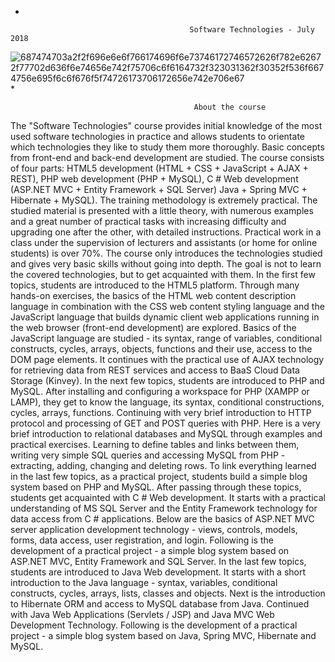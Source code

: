 *

                                            Software Technologies - July 2018

![687474703a2f2f696e6e6f766174696f6e73746172746572626f782e62672f77702d636f6e74656e742f75706c6f6164732f323031362f30352f536f6674756e695f6c6f676f5f74726173706172656e742e706e67](https://user-images.githubusercontent.com/17788920/56461554-9b7add00-63bd-11e9-8f83-b61f301f76d4.png)
*

                                             About the course
The "Software Technologies" course provides initial knowledge of the most used software technologies in practice and allows students to orientate which technologies they like to study them more thoroughly. Basic concepts from front-end and back-end development are studied. The course consists of four parts: HTML5 development (HTML + CSS + JavaScript + AJAX + REST), PHP web development (PHP + MySQL), C # Web development (ASP.NET MVC + Entity Framework + SQL Server) Java + Spring MVC + Hibernate + MySQL). The training methodology is extremely practical. The studied material is presented with a little theory, with numerous examples and a great number of practical tasks with increasing difficulty and upgrading one after the other, with detailed instructions. Practical work in a class under the supervision of lecturers and assistants (or home for online students) is over 70%. The course only introduces the technologies studied and gives very basic skills without going into depth. The goal is not to learn the covered technologies, but to get acquainted with them. In the first few topics, students are introduced to the HTML5 platform. Through many hands-on exercises, the basics of the HTML web content description language in combination with the CSS web content styling language and the JavaScript language that builds dynamic client web applications running in the web browser (front-end development) are explored. Basics of the JavaScript language are studied - its syntax, range of variables, conditional constructs, cycles, arrays, objects, functions and their use, access to the DOM page elements. It continues with the practical use of AJAX technology for retrieving data from REST services and access to BaaS Cloud Data Storage (Kinvey). In the next few topics, students are introduced to PHP and MySQL. After installing and configuring a workspace for PHP (XAMPP or LAMP), they get to know the language, its syntax, conditional constructions, cycles, arrays, functions. Continuing with very brief introduction to HTTP protocol and processing of GET and POST queries with PHP. Here is a very brief introduction to relational databases and MySQL through examples and practical exercises. Learning to define tables and links between them, writing very simple SQL queries and accessing MySQL from PHP - extracting, adding, changing and deleting rows. To link everything learned in the last few topics, as a practical project, students build a simple blog system based on PHP and MySQL. After passing through these topics, students get acquainted with C # Web development. It starts with a practical understanding of MS SQL Server and the Entity Framework technology for data access from C # applications. Below are the basics of ASP.NET MVC server application development technology - views, controls, models, forms, data access, user registration, and login. Following is the development of a practical project - a simple blog system based on ASP.NET MVC, Entity Framework and SQL Server. In the last few topics, students are introduced to Java Web development. It starts with a short introduction to the Java language - syntax, variables, conditional constructs, cycles, arrays, lists, classes and objects. Next is the introduction to Hibernate ORM and access to MySQL database from Java. Continued with Java Web Applications (Servlets / JSP) and Java MVC Web Development Technology. Following is the development of a practical project - a simple blog system based on Java, Spring MVC, Hibernate and MySQL.
